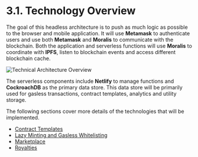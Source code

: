 # 3.1. Technology Overview

The goal of this headless architecture is to push as much logic as possible to the browser and mobile application. It will use **Metamask** to authenticate users and use both **Metamask** and **Moralis** to communicate with the blockchain. Both the application and serverless functions will use **Moralis** to coordinate with **IPFS**, listen to blockchain events and access different blockchain cache.

![Technical Architecture Overview](https://user-images.githubusercontent.com/120378/154843956-824958f5-9b7b-497a-8dba-d6004b76f50b.png)

The serverless components include **Netlify** to manage functions and **CockroachDB** as the primary data store. This data store will be primarily used for gasless transactions, contract templates, analytics and utility storage.

The following sections cover more details of the technologies that will be implemented.

 * [Contract Templates](./3.2.-contract-templates.md)
 * [Lazy Minting and Gasless Whitelisting](./3.3.-lazy-minting-and-gasless-whitelisting.md)
 * [Marketplace](./3.4.-marketplace.md)
 * [Royalties](./3.5.-royalties.md)

